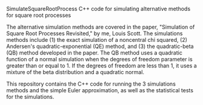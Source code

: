 SimulateSquareRootProcess
C++ code for simulating alternative methods for square root processes

The alternative simulation methods are covered in the paper, "Simulation of Square Root Processes Revisited," by me, Louis Scott. The simulations methods include (1) the exact simulation of a noncentral chi squared, (2) Andersen's quadratic-exponential (QE) method, and (3) the quadratic-beta (QB) method developed in the paper. The QB method uses a quadratic function of a normal simulation when the degrees of freedom parameter is greater than or equal to 1. If the degrees of freedom are less than 1, it uses a mixture of the beta distribution and a quadratic normal.

This repository contains the C++ code for running the 3 simulations methods and the simple Euler approximation, as well as the statistical tests for the simulations.
